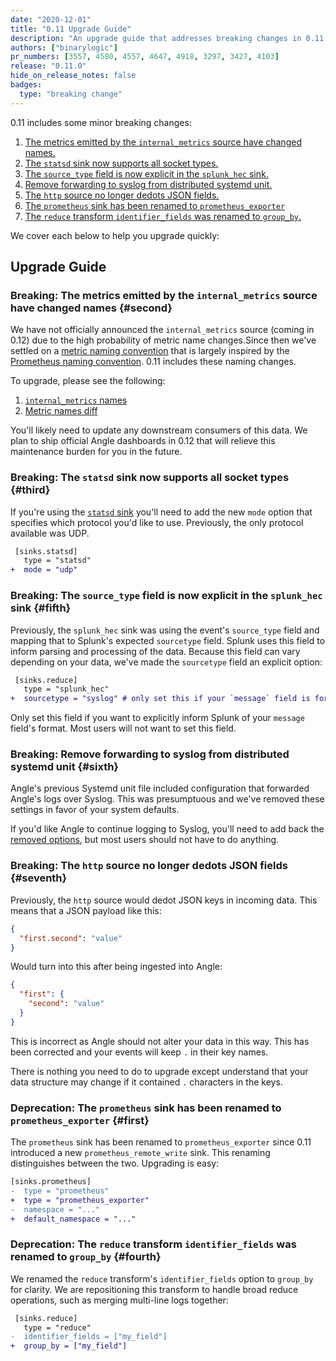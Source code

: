 ```yaml
---
date: "2020-12-01"
title: "0.11 Upgrade Guide"
description: "An upgrade guide that addresses breaking changes in 0.11.0"
authors: ["binarylogic"]
pr_numbers: [3557, 4580, 4557, 4647, 4918, 3297, 3427, 4103]
release: "0.11.0"
hide_on_release_notes: false
badges:
  type: "breaking change"
---
```


0.11 includes some minor breaking changes:

1. [The metrics emitted by the `internal_metrics` source have changed names.](#second)
1. [The `statsd` sink now supports all socket types.](#third)
1. [The `source_type` field is now explicit in the `splunk_hec` sink.](#fifth)
1. [Remove forwarding to syslog from distributed systemd unit.](#sixth)
1. [The `http` source no longer dedots JSON fields.](#seventh)
1. [The `prometheus` sink has been renamed to `prometheus_exporter`](#first)
1. [The `reduce` transform `identifier_fields` was renamed to `group_by`.](#fourth)

We cover each below to help you upgrade quickly:

## Upgrade Guide

### Breaking: The metrics emitted by the `internal_metrics` source have changed names {#second}

We have not officially announced the `internal_metrics` source (coming in 0.12)
due to the high probability of metric name changes.Since then we've settled on a
[metric naming convention][metric_naming_convention] that is largely inspired by
the [Prometheus naming convention][prometheus_naming_convention]. 0.11 includes
these naming changes.

To upgrade, please see the following:

1. [`internal_metrics` names][internal_metrics_output]
2. [Metric names diff][metric_names_diff]

You'll likely need to update any downstream consumers of this data. We plan to
ship official Angle dashboards in 0.12 that will relieve this maintenance
burden for you in the future.

### Breaking: The `statsd` sink now supports all socket types {#third}

If you're using the [`statsd` sink][statsd_sink] you'll need to add the new
`mode` option that specifies which protocol you'd like to use. Previously, the
only protocol available was UDP.

```diff title="angle.toml"
 [sinks.statsd]
   type = "statsd"
+  mode = "udp"
```

### Breaking: The `source_type` field is now explicit in the `splunk_hec` sink {#fifth}

Previously, the `splunk_hec` sink was using the event's `source_type` field
and mapping that to Splunk's expected `sourcetype` field. Splunk uses this
field to inform parsing and processing of the data. Because this field can
vary depending on your data, we've made the `sourcetype` field an explicit
option:

```diff title="angle.toml"
 [sinks.reduce]
   type = "splunk_hec"
+  sourcetype = "syslog" # only set this if your `message` field is formatted as syslog
```

Only set this field if you want to explicitly inform Splunk of your `message`
field's format. Most users will not want to set this field.

### Breaking: Remove forwarding to syslog from distributed systemd unit {#sixth}

Angle's previous Systemd unit file included configuration that forwarded
Angle's logs over Syslog. This was presumptuous and we've removed these
settings in favor of your system defaults.

If you'd like Angle to continue logging to Syslog, you'll need to add back
the [removed options][removed_systemd_syslog_options], but most users should
not have to do anything.

### Breaking: The `http` source no longer dedots JSON fields {#seventh}

Previously, the `http` source would dedot JSON keys in incoming data. This means
that a JSON payload like this:

```json
{
  "first.second": "value"
}
```

Would turn into this after being ingested into Angle:

```json
{
  "first": {
    "second": "value"
  }
}
```

This is incorrect as Angle should not alter your data in this way. This has
been corrected and your events will keep `.` in their key names.

There is nothing you need to do to upgrade except understand that your data
structure may change if it contained `.` characters in the keys.

### Deprecation: The `prometheus` sink has been renamed to `prometheus_exporter` {#first}

The `prometheus` sink has been renamed to `prometheus_exporter` since 0.11
introduced a new `prometheus_remote_write` sink. This renaming distinguishes
between the two. Upgrading is easy:

```diff title="angle.toml"
[sinks.prometheus]
-  type = "prometheus"
+  type = "prometheus_exporter"
-  namespace = "..."
+  default_namespace = "..."
```

### Deprecation: The `reduce` transform `identifier_fields` was renamed to `group_by` {#fourth}

We renamed the `reduce` transform's `identifier_fields` option to `group_by`
for clarity. We are repositioning this transform to handle broad reduce
operations, such as merging multi-line logs together:

```diff title="angle.toml"
 [sinks.reduce]
   type = "reduce"
-  identifier_fields = ["my_field"]
+  group_by = ["my_field"]
```

[internal_metrics_output]: /docs/reference/configuration/sources/internal_metrics/#output-metrics
[metric_names_diff]: https://github.com/khulnasoft/angle/pull/4647/files
[metric_naming_convention]: https://github.com/khulnasoft/angle/blob/master/CONTRIBUTING.md#metric-naming-convention
[prometheus_naming_convention]: https://prometheus.io/docs/practices/naming/
[removed_systemd_syslog_options]: https://github.com/khulnasoft/angle/pull/3427/files
[statsd_sink]: /docs/reference/configuration/sinks/statsd/

